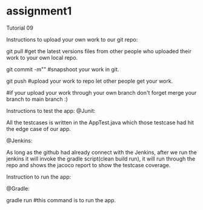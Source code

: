 # assignment1

Tutorial 09


Instructions to upload your own work to our git repo:

git pull #get the latest versions files from other people who uploaded their work to your own local repo.

git commit -m"<message>" #snapshoot your work in git.
  
git push #upload your work to repo let other people get your work.
  
  #if your upload your work through your own branch don't forget merge your branch to main branch :)

Instructions to test the app:
  @Junit:
  
  All the testcases is written in the AppTest.java which those testcase had hit the edge case of our app.
  
  @Jenkins:
  
  As long as the github had already connect with the Jenkins, after we run the jenkins it will invoke the gradle script(clean build run), it will run through the repo and shows the jacoco report to show the testcase coverage.
  
  
Instruction to run the app:
  
  @Gradle:
  
  gradle run #this command is to run the app.
  
